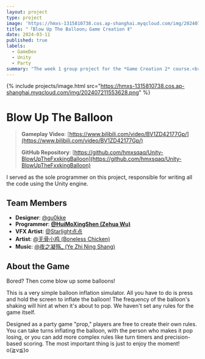 ```yaml
---
layout: project
type: project
image: 'https://hmxs-1315810738.cos.ap-shanghai.myqcloud.com/img/202407211553628.png'
title: "「Blow Up The Balloon」Game Creation Ⅱ"
date: 2024-03-11
published: true
labels:
  - GameDev
  - Unity
  - Party
summary: "The week 1 group project for the *Game Creation 2* course.<br>A 'One Button' party game about inflating balloons."
---
```


{% include projects/image.html src="https://hmxs-1315810738.cos.ap-shanghai.myqcloud.com/img/202407211553628.png" %}

# Blow Up The Balloon

> **Gameplay Video**: [https://www.bilibili.com/video/BV1ZD42177Gp/](https://www.bilibili.com/video/BV1ZD42177Gp/)
>
> **GitHub Repository**: [https://github.com/hmxsqaq/Unity-BlowUpTheFxxkingBalloon](https://github.com/hmxsqaq/Unity-BlowUpTheFxxkingBalloon)

I served as the sole programmer on this project, responsible for writing all the code using the Unity engine.

## Team Members

- **Designer**: [@gu0kke](https://space.bilibili.com/423851637)
- **Programmer**: **[@HuiMoXingShen (Zehua Wu)](https://space.bilibili.com/11752174)**
- **VFX Artist**: [@Starlight点点](https://space.bilibili.com/26404651)
- **Artist**: [@无骨小鸡 (Boneless Chicken)](https://space.bilibili.com/505778653)
- **Music**: [@夜之凝殇_ (Ye Zhi Ning Shang)](https://space.bilibili.com/178969683)

## About the Game

Bored? Then come blow up some balloons!

This is a very simple balloon inflation simulator. All you have to do is press and hold the screen to inflate the balloon! The frequency of the balloon's shaking will hint at when it's about to pop. We haven't set any rules for the game itself.

Designed as a party game "prop," players are free to create their own rules. You can take turns inflating the balloon, with the person who makes it pop losing, or you can add more complex rules like turn timers and precision-based scoring. The most important thing is just to enjoy the moment! o(≧v≦)o
